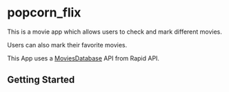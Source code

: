 # popcorn_flix

This is a movie app which allows users to check and mark different movies.

Users can also mark their favorite movies.

  This App uses a  [MoviesDatabase](https://rapidapi.com/SAdrian/api/moviesdatabase) API from Rapid API.

## Getting Started


